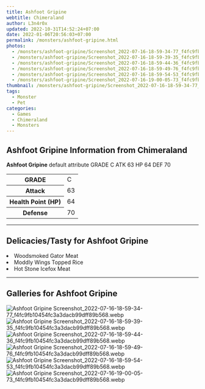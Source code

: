 ```yaml
---
title: Ashfoot Gripine
webtitle: Chimeraland
author: L3n4r0x
updated: 2022-10-31T14:52:24+07:00
date: 2022-01-06T20:56:03+07:00
permalink: /monsters/ashfoot-gripine.html
photos:
  - /monsters/ashfoot-gripine/Screenshot_2022-07-16-18-59-34-77_f4fc9fb10454fc3a3dacb99dff89b568.webp
  - /monsters/ashfoot-gripine/Screenshot_2022-07-16-18-59-39-35_f4fc9fb10454fc3a3dacb99dff89b568.webp
  - /monsters/ashfoot-gripine/Screenshot_2022-07-16-18-59-44-36_f4fc9fb10454fc3a3dacb99dff89b568.webp
  - /monsters/ashfoot-gripine/Screenshot_2022-07-16-18-59-49-76_f4fc9fb10454fc3a3dacb99dff89b568.webp
  - /monsters/ashfoot-gripine/Screenshot_2022-07-16-18-59-54-53_f4fc9fb10454fc3a3dacb99dff89b568.webp
  - /monsters/ashfoot-gripine/Screenshot_2022-07-16-19-00-05-73_f4fc9fb10454fc3a3dacb99dff89b568.webp
thumbnail: /monsters/ashfoot-gripine/Screenshot_2022-07-16-18-59-34-77_f4fc9fb10454fc3a3dacb99dff89b568.webp
tags:
  - Monster
  - Pet
categories:
  - Games
  - Chimeraland
  - Monsters
---
```


<section id="bootstrap-wrapper"><link rel="stylesheet" href="https://cdn.statically.io/gh/dimaslanjaka/Web-Manajemen/40ac3225/css/bootstrap-4.5-wrapper.css"/><h1>Ashfoot Gripine Information from Chimeraland</h1><p><b>Ashfoot Gripine</b> default attribute GRADE C ATK 63 HP 64 DEF 70<table><tr><th>GRADE</th><td>C</td></tr><tr><th>Attack</th><td>63</td></tr><tr><th>Health Point (HP)</th><td>64</td></tr><tr><th>Defense</th><td>70</td></tr></table></p><hr/><h2>Delicacies/Tasty for Ashfoot Gripine</h2><li class="d-flex justify-content-between">Woodsmoked Gator Meat </li><li class="d-flex justify-content-between">Moddly Wings Topped Rice </li><li class="d-flex justify-content-between">Hot Stone Icefox Meat </li><hr/><div id="gallery"><h2>Galleries for Ashfoot Gripine</h2><div class="row"><div class="col-lg-6 col-12"><img src="/chimeraland/monsters/ashfoot-gripine/Screenshot_2022-07-16-18-59-34-77_f4fc9fb10454fc3a3dacb99dff89b568.webp" alt="Ashfoot Gripine Screenshot_2022-07-16-18-59-34-77_f4fc9fb10454fc3a3dacb99dff89b568.webp"/></div><div class="col-lg-6 col-12"><img src="/chimeraland/monsters/ashfoot-gripine/Screenshot_2022-07-16-18-59-39-35_f4fc9fb10454fc3a3dacb99dff89b568.webp" alt="Ashfoot Gripine Screenshot_2022-07-16-18-59-39-35_f4fc9fb10454fc3a3dacb99dff89b568.webp"/></div><div class="col-lg-6 col-12"><img src="/chimeraland/monsters/ashfoot-gripine/Screenshot_2022-07-16-18-59-44-36_f4fc9fb10454fc3a3dacb99dff89b568.webp" alt="Ashfoot Gripine Screenshot_2022-07-16-18-59-44-36_f4fc9fb10454fc3a3dacb99dff89b568.webp"/></div><div class="col-lg-6 col-12"><img src="/chimeraland/monsters/ashfoot-gripine/Screenshot_2022-07-16-18-59-49-76_f4fc9fb10454fc3a3dacb99dff89b568.webp" alt="Ashfoot Gripine Screenshot_2022-07-16-18-59-49-76_f4fc9fb10454fc3a3dacb99dff89b568.webp"/></div><div class="col-lg-6 col-12"><img src="/chimeraland/monsters/ashfoot-gripine/Screenshot_2022-07-16-18-59-54-53_f4fc9fb10454fc3a3dacb99dff89b568.webp" alt="Ashfoot Gripine Screenshot_2022-07-16-18-59-54-53_f4fc9fb10454fc3a3dacb99dff89b568.webp"/></div><div class="col-lg-6 col-12"><img src="/chimeraland/monsters/ashfoot-gripine/Screenshot_2022-07-16-19-00-05-73_f4fc9fb10454fc3a3dacb99dff89b568.webp" alt="Ashfoot Gripine Screenshot_2022-07-16-19-00-05-73_f4fc9fb10454fc3a3dacb99dff89b568.webp"/></div></div></div></section>